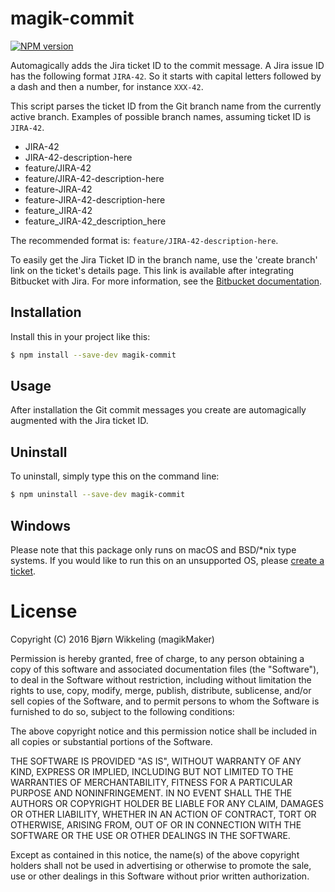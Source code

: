 magik-commit
============
[![NPM version](https://badge.fury.io/js/magik-commit.svg)](http://badge.fury.io/js/magik-commit)

Automagically adds the Jira ticket ID to the commit message. A Jira issue ID 
has the following format `JIRA-42`. So it starts with capital letters followed 
by a dash and then a number, for instance `XXX-42`. 

This script parses the ticket ID from the Git branch name from the currently
active branch. Examples of possible branch names, assuming ticket ID is `JIRA-42`.
- JIRA-42
- JIRA-42-description-here
- feature/JIRA-42
- feature/JIRA-42-description-here
- feature-JIRA-42
- feature-JIRA-42-description-here
- feature_JIRA-42
- feature_JIRA-42_description_here

The recommended format is: `feature/JIRA-42-description-here`.

To easily get the Jira Ticket ID in the branch name, use the 'create branch' 
link on the ticket's details page. This link is available after integrating
Bitbucket with Jira. For more information, see the [Bitbucket documentation](https://confluence.atlassian.com/bitbucketserver/jira-integration-776639874.html).

Installation
------------
Install this in your project like this:
```bash
$ npm install --save-dev magik-commit
```

Usage
-----
After installation the Git commit messages you create are automagically 
augmented with the Jira ticket ID.

Uninstall
---------
To uninstall, simply type this on the command line:
```bash
$ npm uninstall --save-dev magik-commit
```

Windows
-------
Please note that this package only runs on macOS and BSD/*nix type systems. If
you would like to run this on an unsupported OS, please 
[create a ticket](https://github.com/magikMaker/magik-commit/issues).

License
=======

Copyright (C) 2016 Bjørn Wikkeling (magikMaker)


Permission is hereby granted, free of charge, to any person obtaining a copy of 
this software and associated documentation files (the "Software"), to deal in 
the Software without restriction, including without limitation the rights to 
use, copy, modify, merge, publish, distribute, sublicense, and/or sell copies 
of the Software, and to permit persons to whom the Software is furnished to do 
so, subject to the following conditions:

The above copyright notice and this permission notice shall be included in all 
copies or substantial portions of the Software.

THE SOFTWARE IS PROVIDED "AS IS", WITHOUT WARRANTY OF ANY KIND, EXPRESS OR 
IMPLIED, INCLUDING BUT NOT LIMITED TO THE WARRANTIES OF MERCHANTABILITY, 
FITNESS FOR A PARTICULAR PURPOSE AND NONINFRINGEMENT. IN NO EVENT SHALL THE 
THE AUTHORS OR COPYRIGHT HOLDER BE LIABLE FOR ANY CLAIM, DAMAGES OR OTHER 
LIABILITY, WHETHER IN AN ACTION OF CONTRACT, TORT OR OTHERWISE, ARISING FROM, 
OUT OF OR IN CONNECTION WITH THE SOFTWARE OR THE USE OR OTHER DEALINGS IN THE 
SOFTWARE.

Except as contained in this notice, the name(s) of the above copyright holders 
shall not be used in advertising or otherwise to promote the sale, use or other 
dealings in this Software without prior written authorization.

